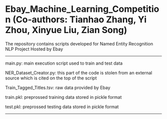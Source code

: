 # Ebay_Machine_Learning_Competition (Co-authors: Tianhao Zhang, Yi Zhou, Xinyue Liu, Zian Song)

The repository contains scripts developed for Named Entity Recognition NLP Project Hosted by Ebay


*****************************************************************************************************************************
main.py: main execution script used to train and test data 

NER_Dataset_Creator.py: this part of the code is stolen from an external source which is cited on the top of the script

Train_Tagged_Titles.tsv: raw data provided by Ebay

train.pkl: preprossed training data stored in pickle format

test.pkl: preprossed testing data stored in pickle format
*****************************************************************************************************************************



